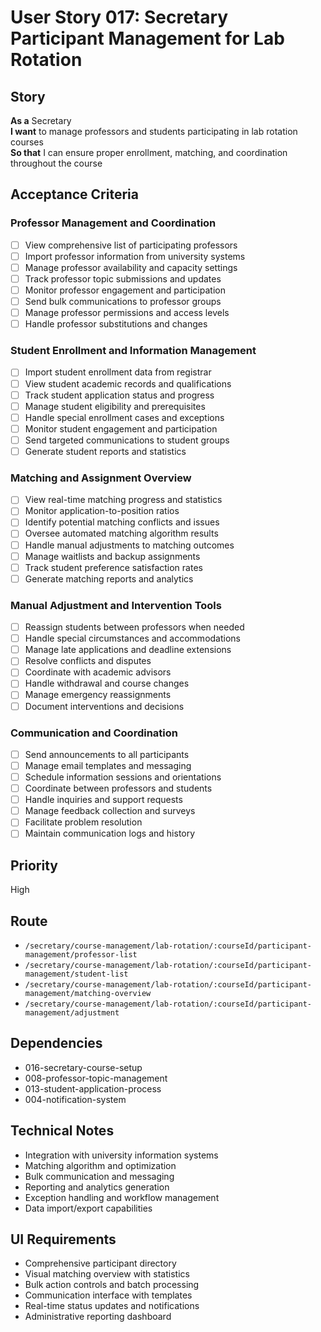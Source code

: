 # User Story 017: Secretary Participant Management for Lab Rotation

## Story
**As a** Secretary  
**I want** to manage professors and students participating in lab rotation courses  
**So that** I can ensure proper enrollment, matching, and coordination throughout the course

## Acceptance Criteria

### Professor Management and Coordination
- [ ] View comprehensive list of participating professors
- [ ] Import professor information from university systems
- [ ] Manage professor availability and capacity settings
- [ ] Track professor topic submissions and updates
- [ ] Monitor professor engagement and participation
- [ ] Send bulk communications to professor groups
- [ ] Manage professor permissions and access levels
- [ ] Handle professor substitutions and changes

### Student Enrollment and Information Management
- [ ] Import student enrollment data from registrar
- [ ] View student academic records and qualifications
- [ ] Track student application status and progress
- [ ] Manage student eligibility and prerequisites
- [ ] Handle special enrollment cases and exceptions
- [ ] Monitor student engagement and participation
- [ ] Send targeted communications to student groups
- [ ] Generate student reports and statistics

### Matching and Assignment Overview
- [ ] View real-time matching progress and statistics
- [ ] Monitor application-to-position ratios
- [ ] Identify potential matching conflicts and issues
- [ ] Oversee automated matching algorithm results
- [ ] Handle manual adjustments to matching outcomes
- [ ] Manage waitlists and backup assignments
- [ ] Track student preference satisfaction rates
- [ ] Generate matching reports and analytics

### Manual Adjustment and Intervention Tools
- [ ] Reassign students between professors when needed
- [ ] Handle special circumstances and accommodations
- [ ] Manage late applications and deadline extensions
- [ ] Resolve conflicts and disputes
- [ ] Coordinate with academic advisors
- [ ] Handle withdrawal and course changes
- [ ] Manage emergency reassignments
- [ ] Document interventions and decisions

### Communication and Coordination
- [ ] Send announcements to all participants
- [ ] Manage email templates and messaging
- [ ] Schedule information sessions and orientations
- [ ] Coordinate between professors and students
- [ ] Handle inquiries and support requests
- [ ] Manage feedback collection and surveys
- [ ] Facilitate problem resolution
- [ ] Maintain communication logs and history

## Priority
High

## Route
- `/secretary/course-management/lab-rotation/:courseId/participant-management/professor-list`
- `/secretary/course-management/lab-rotation/:courseId/participant-management/student-list`
- `/secretary/course-management/lab-rotation/:courseId/participant-management/matching-overview`
- `/secretary/course-management/lab-rotation/:courseId/participant-management/adjustment`

## Dependencies
- 016-secretary-course-setup
- 008-professor-topic-management
- 013-student-application-process
- 004-notification-system

## Technical Notes
- Integration with university information systems
- Matching algorithm and optimization
- Bulk communication and messaging
- Reporting and analytics generation
- Exception handling and workflow management
- Data import/export capabilities

## UI Requirements
- Comprehensive participant directory
- Visual matching overview with statistics
- Bulk action controls and batch processing
- Communication interface with templates
- Real-time status updates and notifications
- Administrative reporting dashboard